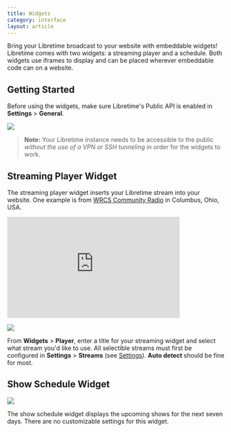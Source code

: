 ```yaml
---
title: Widgets
category: interface
layout: article
---
```


Bring your Libretime broadcast to your website with embeddable widgets! Libretime comes with two widgets: a streaming player and a schedule. Both widgets use iframes to display and can be placed wherever embeddable code can on a website.

## Getting Started

Before using the widgets, make sure Libretime's Public API is enabled in **Settings** > **General**.

![](/img/widgets_settings.png)

> **Note:** Your Libretime instance needs to be accessible to the public *without the use of a VPN or SSH tunneling* in order for the widgets to work.

## Streaming Player Widget

The streaming player widget inserts your Libretime stream into your website. One example is from [WRCS Community Radio](http://wcrsfm.org/) in Columbus, Ohio, USA.

<iframe frameborder="0" width="400" height="235" src="http://broadcast.wcrsfm.org/embed/player?stream=auto&title=Now Playing"></iframe>

![](/img/widgets_player.png)

From **Widgets** > **Player**, enter a title for your streaming widget and select what stream you'd like to use. All selectible streams must first be configured in **Settings** > **Streams** (see [Settings](/docs/settings)). **Auto detect** should be fine for most.

## Show Schedule Widget

![](/img/widgets_schedule.png)

The show schedule widget displays the upcoming shows for the next seven days. There are no customizable settings for this widget.